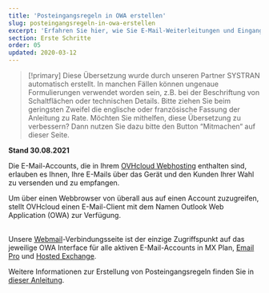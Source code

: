```yaml
---
title: 'Posteingangsregeln in OWA erstellen'
slug: posteingangsregeln-in-owa-erstellen
excerpt: 'Erfahren Sie hier, wie Sie E-Mail-Weiterleitungen und Eingangsfilter in OWA verwenden'
section: Erste Schritte
order: 05
updated: 2020-03-12
---
```


> [!primary]
> Diese Übersetzung wurde durch unseren Partner SYSTRAN automatisch erstellt. In manchen Fällen können ungenaue Formulierungen verwendet worden sein, z.B. bei der Beschriftung von Schaltflächen oder technischen Details. Bitte ziehen Sie beim geringsten Zweifel die englische oder französische Fassung der Anleitung zu Rate. Möchten Sie mithelfen, diese Übersetzung zu verbessern? Dann nutzen Sie dazu bitte den Button “Mitmachen“ auf dieser Seite.
>

**Stand 30.08.2021**

Die E-Mail-Accounts, die in Ihrem [OVHcloud Webhosting](https://www.ovhcloud.com/de/web-hosting/) enthalten sind, erlauben es Ihnen, Ihre E-Mails über das Gerät und den Kunden Ihrer Wahl zu versenden und zu empfangen.

Um über einen Webbrowser von überall aus auf einen Account zuzugreifen, stellt OVHcloud einen E-Mail-Client mit dem Namen Outlook Web Application (OWA) zur Verfügung.

<br>Unsere [Webmail](https://www.ovh.de/mail/)-Verbindungsseite ist der einzige Zugriffspunkt auf das jeweilige OWA Interface für alle aktiven E-Mail-Accounts in MX Plan, [Email Pro](https://www.ovhcloud.com/de/emails/email-pro/) und [Hosted Exchange](https://www.ovhcloud.com/de/emails/hosted-exchange/).


Weitere Informationen zur Erstellung von Posteingangsregeln finden Sie in [dieser Anleitung](https://docs.ovh.com/de/microsoft-collaborative-solutions/posteingangsregeln-in-owa-erstellen/).
